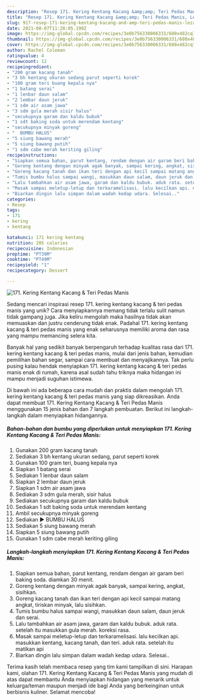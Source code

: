 ```yaml
---
description: "Resep 171. Kering Kentang Kacang &amp;amp; Teri Pedas Manis, Lezat Sekali"
title: "Resep 171. Kering Kentang Kacang &amp;amp; Teri Pedas Manis, Lezat Sekali"
slug: 917-resep-171-kering-kentang-kacang-and-amp-teri-pedas-manis-lezat-sekali
date: 2021-08-07T11:28:05.190Z
image: https://img-global.cpcdn.com/recipes/3e0b756330006331/680x482cq70/171-kering-kentang-kacang-teri-pedas-manis-foto-resep-utama.jpg
thumbnail: https://img-global.cpcdn.com/recipes/3e0b756330006331/680x482cq70/171-kering-kentang-kacang-teri-pedas-manis-foto-resep-utama.jpg
cover: https://img-global.cpcdn.com/recipes/3e0b756330006331/680x482cq70/171-kering-kentang-kacang-teri-pedas-manis-foto-resep-utama.jpg
author: Rachel Coleman
ratingvalue: 4
reviewcount: 12
recipeingredient:
- "200 gram kacang tanah"
- "3 bh kentang ukuran sedang parut seperti korek"
- "100 gram teri buang kepala nya"
- "1 batang serai"
- "1 lenbar daun salam"
- "2 lembar daun jeruk"
- "1 sdm air asam jawa"
- "3 sdm gula merah sisir halus"
- "secukupnya garam dan kaldu bubuk"
- "1 sdt baking soda untuk merendam kentang"
- "secukupnya minyak goreng"
- "  BUMBU HALUS"
- "5 siung bawang merah"
- "5 siung bawang putih"
- "1 sdm cabe merah keriting giling"
recipeinstructions:
- "Siapkan semua bahan, parut kentang, rendam dengan air garam beri baking soda. diamkan 30 menit."
- "Goreng kentang dengan minyak agak banyak, sampai kering, angkat, sisihkan."
- "Goreng kacang tanah dan ikan teri dengan api kecil sampai matang angkat, tiriskan minyak, lalu sisihkan."
- "Tumis bumbu halus sampai wangi, masukkan daun salam, daun jeruk dan serai."
- "Lalu tambahkan air asam jawa, garam dan kaldu bubuk. aduk rata. setelah itu masukkan gula merah. koreksi rasa."
- "Masak sampai meletup-letup dan terkaramelisasi. lalu kecilkan api. masukkan kentang, kacang tanah, dan teri. aduk rata. setelah itu matikan api"
- "Biarkan dingin lalu simpan dalam wadah kedap udara. Selesai.."
categories:
- Resep
tags:
- 171
- kering
- kentang

katakunci: 171 kering kentang 
nutrition: 205 calories
recipecuisine: Indonesian
preptime: "PT39M"
cooktime: "PT49M"
recipeyield: "1"
recipecategory: Dessert

---
```



![171. Kering Kentang Kacang &amp; Teri Pedas Manis](https://img-global.cpcdn.com/recipes/3e0b756330006331/680x482cq70/171-kering-kentang-kacang-teri-pedas-manis-foto-resep-utama.jpg)

Sedang mencari inspirasi resep 171. kering kentang kacang &amp; teri pedas manis yang unik? Cara menyiapkannya memang tidak terlalu sulit namun tidak gampang juga. Jika keliru mengolah maka hasilnya tidak akan memuaskan dan justru cenderung tidak enak. Padahal 171. kering kentang kacang &amp; teri pedas manis yang enak seharusnya memiliki aroma dan rasa yang mampu memancing selera kita.

Banyak hal yang sedikit banyak berpengaruh terhadap kualitas rasa dari 171. kering kentang kacang &amp; teri pedas manis, mulai dari jenis bahan, kemudian pemilihan bahan segar, sampai cara membuat dan menyajikannya. Tak perlu pusing kalau hendak menyiapkan 171. kering kentang kacang &amp; teri pedas manis enak di rumah, karena asal sudah tahu triknya maka hidangan ini mampu menjadi suguhan istimewa.




Di bawah ini ada beberapa cara mudah dan praktis dalam mengolah 171. kering kentang kacang &amp; teri pedas manis yang siap dikreasikan. Anda dapat membuat 171. Kering Kentang Kacang &amp; Teri Pedas Manis menggunakan 15 jenis bahan dan 7 langkah pembuatan. Berikut ini langkah-langkah dalam menyiapkan hidangannya.

<!--inarticleads1-->

##### Bahan-bahan dan bumbu yang diperlukan untuk menyiapkan 171. Kering Kentang Kacang &amp; Teri Pedas Manis:

1. Gunakan 200 gram kacang tanah
1. Sediakan 3 bh kentang ukuran sedang, parut seperti korek
1. Gunakan 100 gram teri, buang kepala nya
1. Siapkan 1 batang serai
1. Sediakan 1 lenbar daun salam
1. Siapkan 2 lembar daun jeruk
1. Siapkan 1 sdm air asam jawa
1. Sediakan 3 sdm gula merah, sisir halus
1. Sediakan secukupnya garam dan kaldu bubuk
1. Sediakan 1 sdt baking soda untuk merendam kentang
1. Ambil secukupnya minyak goreng
1. Sediakan  ▶️ BUMBU HALUS
1. Sediakan 5 siung bawang merah
1. Siapkan 5 siung bawang putih
1. Gunakan 1 sdm cabe merah keriting giling




<!--inarticleads2-->

##### Langkah-langkah menyiapkan 171. Kering Kentang Kacang &amp; Teri Pedas Manis:

1. Siapkan semua bahan, parut kentang, rendam dengan air garam beri baking soda. diamkan 30 menit.
1. Goreng kentang dengan minyak agak banyak, sampai kering, angkat, sisihkan.
1. Goreng kacang tanah dan ikan teri dengan api kecil sampai matang angkat, tiriskan minyak, lalu sisihkan.
1. Tumis bumbu halus sampai wangi, masukkan daun salam, daun jeruk dan serai.
1. Lalu tambahkan air asam jawa, garam dan kaldu bubuk. aduk rata. setelah itu masukkan gula merah. koreksi rasa.
1. Masak sampai meletup-letup dan terkaramelisasi. lalu kecilkan api. masukkan kentang, kacang tanah, dan teri. aduk rata. setelah itu matikan api
1. Biarkan dingin lalu simpan dalam wadah kedap udara. Selesai..




Terima kasih telah membaca resep yang tim kami tampilkan di sini. Harapan kami, olahan 171. Kering Kentang Kacang &amp; Teri Pedas Manis yang mudah di atas dapat membantu Anda menyiapkan hidangan yang menarik untuk keluarga/teman maupun menjadi ide bagi Anda yang berkeinginan untuk berbisnis kuliner. Selamat mencoba!
